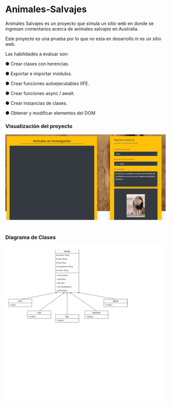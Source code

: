 # Animales-Salvajes
   
Animales Salvajes es un proyecto que simula un sitio web en donde se ingresan comentarios acerca de animales salvajes en Australia.

Este proyecto es una prueba por lo que no esta en desarrollo ni es un sitio web.

Las habilidades a evaluar son:

● Crear clases con herencias.

● Exportar e importar módulos.

● Crear funciones autoejecutables IIFE.

● Crear funciones async / await.

● Crear instancias de clases.

● Obtener y modificar elementos del DOM

### Visualización del proyecto

![](https://github.com/aleyire/animales-salvajes/blob/main/assets/imgs/preview.png)

### Diagrama de Clases

![](https://github.com/aleyire/animales-salvajes/blob/main/assets/imgs/diagrama-clases.png)
